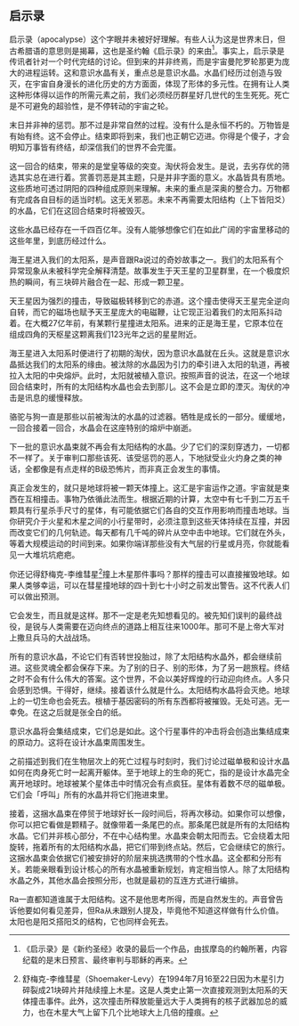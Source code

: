 ## 启示录

启示录（apocalypse）这个字眼并未被好好理解。有些人认为这是世界末日，但古希腊语的意思则是揭幕，这也是圣约翰《启示录》的来由[^apocalypse]。事实上，启示录是传讯者针对一个时代完结的讨论。但到来的并非终焉，而是宇宙曼陀罗轮那更为庞大的进程运转。这和意识水晶有关，重点总是意识水晶。水晶们经历过创造与毁灭，在宇宙自身漫长的进化历史的方方面面，体现了形体的多元性。在拥有让人类这种形体得以运作的所需元素之前，我们必须经历群星好几世代的生生死死。死亡是不可避免的超验性，是不停转动的宇宙之轮。

末日并非神的惩罚。那不过是非常自然的过程。没有什么是永恒不朽的。万物皆是有始有终。这不会停止。结束即将到来，我们也正朝它迈进。你得是个傻子，才会明知万事皆有终结，却深信我们的世界不会完蛋。

这一回合的结束，带来的是堂皇等级的突变。淘伏将会发生。是说，去劣存优的筛选其实总在进行着。赏善罚恶是其主题，只是并非字面的意义。水晶皆具有质地。这些质地可透过阴阳的四种组成原则来理解。未来的重点是深奥的整合力。万物都有完成各自目标的适当时机。这无关邪恶。未来不再需要太阳结构（上下皆阳爻）的水晶，它们在这回合结束时将被毁灭。

这些水晶已经存在一千四百亿年。没有人能够想像它们在如此广阔的宇宙里移动的这些年里，到底历经过什么。

海王星进入我们的太阳系，是声音跟Ra说过的奇妙故事之一。我们的太阳系有个异常现象从未被科学完全解释清楚。故事发生于天王星的卫星群里，在一个极度炽热的瞬间，有三块碎片融合在一起、形成一颗卫星。

天王星因为强烈的撞击，导致磁极转移到它的赤道。这个撞击使得天王星完全逆向自转，而它的磁场也赋予天王星庞大的电磁鞭，让它现正沿着我们的太阳系抖动着。在大概27亿年前，有某颗行星撞进太阳系。进来的正是海王星，它原本位在组成四角的天枢星这颗离我们123光年之远的星星附近。

海王星进入太阳系时便进行了初期的淘伏，因为意识水晶就在丘头。这就是意识水晶抵达我们的太阳系的缘由。被汰除的水晶因为引力的牵引进入太阳的轨道，再被拉入太阳的中央熔炉。此时，太阳就被植入意识。按照声音的说法，在这一个地球回合结束时，所有的太阳结构水晶也会去到那儿。这不会是立即的湮灭。淘伏的冲击是讯息的缓慢释放。

骆驼与狗一直是那些以前被淘汰的水晶的过滤器。牺牲是成长的一部分。缓缓地，一回合接着一回合，水晶会在这座特别的熔炉中崩逝。

下一批的意识水晶束就不再会有太阳结构的水晶。少了它们的深刻穿透力，一切都不一样了。关于审判口那些该死、该受惩罚的恶人，下地狱受业火灼身之类的神话，全都像是有点走样的B级恐怖片，而非真正会发生的事情。

真正会发生的，就只是地球将被一颗天体撞上。这汇是宇宙运作之道。宇宙就是束西在互相撞击。事物乃依循此法而生。根据近期的计算，太空中有七千到二万五千颗具有行星杀手尺寸的星体，有可能依据它们各自的交互作用影响而撞击地球。当你研究介于火星和木星之间的小行星带时，必须注意到这些天体持续在互撞，并因而改变它们的几何轨迹。每天都有几千吨的碎片从空中击中地球。它们就在外头，等着大规模运动的时间到来。如果你端详那些没有大气层的行星或月亮，你就能看见一大堆坑坑疤疤。

你还记得舒梅克-李维彗星[^shoemaker-levy]撞上木星那件事吗？那样的撞击可以直接摧毁地球。如果人类够幸运，可以在彗星撞地球的四十到七十小时之前发出警告。这不代表人们可以做出预测。

它会发生，而且就是这样。那不一定是老先知想看见的。被先知们误判的最终战役，是锐与人类需要在迈向终点的道路上相互往来1000年。那可不是上帝大军对上撒旦兵马的大战战场。

所有的意识水晶，不论它们有否转世投胎过，除了太阳结构水晶外，都会继续前进。这些灵魂全都会保存下来。为了别的日子、别的形体，为了另一趟旅程。终结之时不会有什么伟大的答案。这个世界，不会以美好辉煌的行动迎向终点。人多只会感到恐惧。干得好，继续。接着该什么就是什么。太阳结构水晶将会灭绝。地球上的一切生命也会死去。根植于基因密码的所有东西都将被摧毁。无处可逃。无一幸免。在这之后就是张全白的纸。

意识水晶将会集结成束，它们总是如此。这个行星事件的冲击将会创造出集结成束的原动力。这将在设计水晶束周围发生。

之前描述到我们在生物层次上的死亡过程与时刻时，我们讨论过磁单极和设计水晶如何在肉身死亡时一起离开躯体。至于地球上的生命的死亡，指的是设计水晶完全离开地球时。地球被某个星体击中时情况会有点疯狂。星体有着数不尽的磁单极。它们会「呼叫」所有的水晶并将它们拖进束里。

接着，这捆水晶束在停贸于地球好长一段时间后，将再次移动。如果你可以想像，你可以把它看做是颗精子。就像带着一条尾巴的点。那条尾巴就是所有的太阳结构水晶。它们并非核心部分，不在中心结构里。水晶束会朝太阳而去。它会绕着太阳旋转，拖着所有的太阳结构水晶，把它们带到终点站。然后，它会继续它的旅行。这捆水晶束会依据它们被安排好的阶层来挑选携带的个性水晶。这全都和分形有关。若能亲眼看到设计核心的所有水晶被重新规划，肯定相当惊人。除了太阳结构水晶之外，其他水晶会按照分形，也就是最初的互连方式进行编排。

Ra一直都知道谁属于太阳结构。这不是他思考所得，而是自然发生的。声音曾告诉他要如何看见差异，但Ra从未跟别人提及，毕竟他不知道这样做有什么价值。太阳也是阳爻搭阳爻的结构，它也同样会死去。


[^apocalypse]:《启示录》是《新约圣经》收录的最后一个作品，由拔摩岛的约翰所著，内容纪载的是末日预言、最终审判与耶稣的再来。

[^shoemaker-levy]:舒梅克-李维彗星（Shoemaker-Levy）在1994年7月16至22日因为木星引力碎裂成21块碎片并陆续撞上木星。这是人类史止第一次直接观测到太阳系的天体撞击事件。此外，这次撞击所释放能量远大于人类拥有的核子武器加总的威力，也在木星大气上留下几个比地球大上几倍的撞痕。
